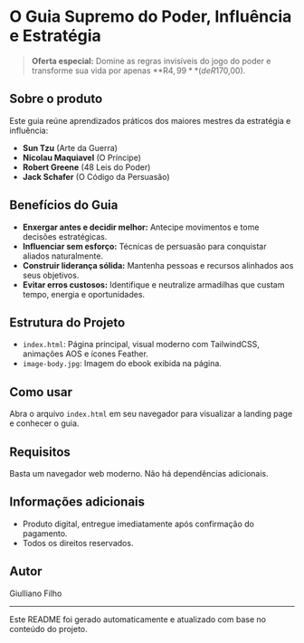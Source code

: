 # O Guia Supremo do Poder, Influência e Estratégia

> **Oferta especial:** Domine as regras invisíveis do jogo do poder e transforme sua vida por apenas **R$4,99** (de R$170,00).

## Sobre o produto

Este guia reúne aprendizados práticos dos maiores mestres da estratégia e influência:

- **Sun Tzu** (Arte da Guerra)
- **Nicolau Maquiavel** (O Príncipe)
- **Robert Greene** (48 Leis do Poder)
- **Jack Schafer** (O Código da Persuasão)

## Benefícios do Guia

- **Enxergar antes e decidir melhor:** Antecipe movimentos e tome decisões estratégicas.
- **Influenciar sem esforço:** Técnicas de persuasão para conquistar aliados naturalmente.
- **Construir liderança sólida:** Mantenha pessoas e recursos alinhados aos seus objetivos.
- **Evitar erros custosos:** Identifique e neutralize armadilhas que custam tempo, energia e oportunidades.

## Estrutura do Projeto

- `index.html`: Página principal, visual moderno com TailwindCSS, animações AOS e ícones Feather.
- `image-body.jpg`: Imagem do ebook exibida na página.

## Como usar

Abra o arquivo `index.html` em seu navegador para visualizar a landing page e conhecer o guia.

## Requisitos

Basta um navegador web moderno. Não há dependências adicionais.

## Informações adicionais

- Produto digital, entregue imediatamente após confirmação do pagamento.
- Todos os direitos reservados.

## Autor

Giulliano Filho

---

Este README foi gerado automaticamente e atualizado com base no conteúdo do projeto.
